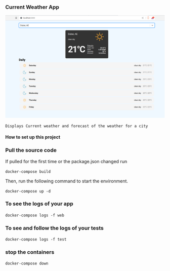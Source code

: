 ### Current Weather App 


![](./app.png)
```
Displays Current weather and forecast of the weather for a city
```
#### How to set up this project

### Pull the source code

If pulled for the first time or the package.json changed run

```docker-compose build```

Then, run the following command to start the environment.

```docker-compose up -d```

### To see the logs of your app

```docker-compose logs -f web```

### To see and follow the logs of your tests

```docker-compose logs -f test```


### stop the containers

```docker-compose down```
